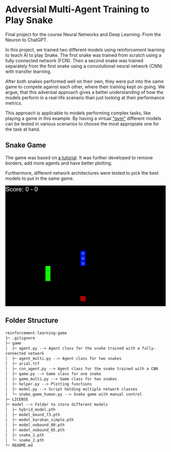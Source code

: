 # Adversial Multi-Agent Training to Play Snake

Final project for the course Neural Networks and Deep Learning: From the Neuron to ChatGPT.

In this project, we trained two different models using reinforcement learning to teach AI to play Snake. The first snake was trained from scratch using a fully connected network (FCN). Then a second snake was trained separately from the first snake using a convolutional neural network (CNN) with transfer learning.

After both snakes performed well on their own, they were put into the same game to compete against each other, where their training kept on going. We argue, that this adversial approach gives a better understanding of how the models perform in a real-life scenario than just looking at their performance metrics.

This approach is applicable to models performing complex tasks, like playing a game in this example. By having a virtual ["gym"](https://github.com/openai/gym) different models can be tested in various scenarios to choose the most appropiate one for the task at hand.

## Snake Game

The game was based on [a tutorial](https://www.youtube.com/playlist?list=PLqnslRFeH2UrDh7vUmJ60YrmWd64mTTKV). It was further developed to remove borders, add more agents and have better plotting.

Furthermore, different network architectures were tested to pick the best models to put in the same game.

![Demo of the game with both snakes](media/game_demo.gif)

## Folder Structure

```
reinforcement-learning-game
├─ .gitignore
├─ game
│  ├─ agent.py --> Agent class for the snake trained with a fully-connected network
│  ├─ agent_multi.py --> Agent class for two snakes
│  ├─ arial.ttf
│  ├─ cnn_agent.py --> Agent class for the snake trained with a CNN
│  ├─ game.py --> Game class for one snake
│  ├─ game_multi.py --> Game class for two snakes
│  ├─ helper.py --> Plotting functions
│  ├─ model.py --> Script holding multiple network classes
│  └─ snake_game_human.py --> Snake game with manual control
├─ LICENSE
├─ model --> Folder to store different models
│  ├─ hybrid_model.pth
│  ├─ model_bound_73.pth
│  ├─ model_karahan_simple.pth
│  ├─ model_nobound_80.pth
│  ├─ model_nobound_85.pth
│  ├─ snake_1.pth
│  └─ snake_2.pth
└─ README.md
```
